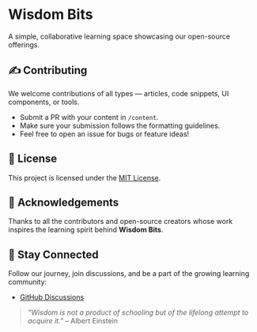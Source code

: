 # Wisdom Bits

A simple, collaborative learning space showcasing our open-source offerings.


## ✍️ Contributing

We welcome contributions of all types — articles, code snippets, UI components, or tools.

- Submit a PR with your content in `/content`.
- Make sure your submission follows the formatting guidelines.
- Feel free to open an issue for bugs or feature ideas!

<!--
📧 For any questions or suggestions, [email us](mailto:your-email@example.com).
-->

## 📜 License

This project is licensed under the [MIT License](LICENSE).


## 🙌 Acknowledgements

Thanks to all the contributors and open-source creators whose work inspires the learning spirit behind **Wisdom Bits**.


## 🌟 Stay Connected

Follow our journey, join discussions, and be a part of the growing learning community:

- [GitHub Discussions](https://github.com/your-org/wisdom-bits/discussions)

<!--
- [Discord](https://discord.gg/your-invite-link)
-->

> *"Wisdom is not a product of schooling but of the lifelong attempt to acquire it."* – Albert Einstein
